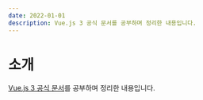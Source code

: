 ```yaml
---
date: 2022-01-01
description: Vue.js 3 공식 문서를 공부하며 정리한 내용입니다.
---
```


# 소개

[Vue.js 3 공식 문서](https://v3.vuejs.org/)를 공부하며 정리한 내용입니다.
